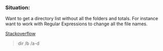 ### Situation:

Want to get a directory list without all the folders and totals.  For instance want to work with Regular Expressions to change all the file names.

[Stackoverflow](https://stackoverflow.com/questions/23228983/batch-file-list-files-in-directory-only-filenames)

> dir /b /a-d
